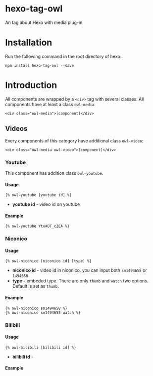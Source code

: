 # hexo-tag-owl #

An tag about Hexo with media plug-in.

# Installation #

Run the following command in the root directory of hexo:

```
npm install hexo-tag-owl --save
```

# Introduction #

All components are wrapped by a `<div>` tag with several classes. All components have at least a class `owl-media`:

```
<div class="owl-media">[component]</div>
```

## Videos ##

Every components of this category have additional class `owl-video`:

```
<div class="owl-media owl-video">[component]</div>
```

### Youtube ###

This component has addition class `owl-youtube`.

#### Usage ####

```
{% owl-youtube [youtube id] %}
```

* **youtube id** - video id on youtube

#### Example ####

```
{% owl-youtube YtuAOT_c2EA %}
```

### Niconico ###

#### Usage ####

```
{% owl-niconico [niconico id] [type] %}
```

* **niconico id** - video id in niconico. you can input both `sm1494658` or `1494658`
* **type** - embeded type. There are only `thumb` and `watch` two options. Default is set as `thumb`.

#### Example ####

```
{% owl-niconico sm1494658 %}
{% owl-niconico sm1494658 watch %}
```

### Bilibili ###

#### Usage ####

```
{% owl-bilibili [bilibili id] %}
```

* **bilibili id** -

#### Example ####
